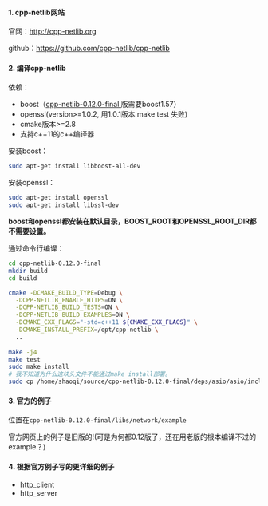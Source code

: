#### 1. cpp-netlib网站

官网：http://cpp-netlib.org

github：https://github.com/cpp-netlib/cpp-netlib

#### 2. 编译cpp-netlib

依赖：

 + boost（[cpp-netlib-0.12.0-final ](https://github.com/cpp-netlib/cpp-netlib/releases/tag/cpp-netlib-0.12.0-final)版需要boost1.57）
+ openssl(version>=1.0.2, 用1.0.1版本 make test 失败)
+ cmake版本>=2.8
+ 支持c++11的c++编译器



安装boost：

```bash
sudo apt-get install libboost-all-dev
```

安装openssl：

```bash
sudo apt-get install openssl
sudo apt-get install libssl-dev
```

**boost和openssl都安装在默认目录，BOOST_ROOT和OPENSSL_ROOT_DIR都不需要设置。**

通过命令行编译：

```bash
cd cpp-netlib-0.12.0-final
mkdir build
cd build

cmake -DCMAKE_BUILD_TYPE=Debug \
  -DCPP-NETLIB_ENABLE_HTTPS=ON \
  -DCPP-NETLIB_BUILD_TESTS=ON \
  -DCPP-NETLIB_BUILD_EXAMPLES=ON \
  -DCMAKE_CXX_FLAGS="-std=c++11 ${CMAKE_CXX_FLAGS}" \
  -DCMAKE_INSTALL_PREFIX=/opt/cpp-netlib \
  ..
  
make -j4
make test
sudo make install
# 我不知道为什么这块头文件不能通过make install部署。
sudo cp /home/shaoqi/source/cpp-netlib-0.12.0-final/deps/asio/asio/include/asio /opt/cpp-netlib/include -r
```


#### 3. 官方的例子

位置在`cpp-netlib-0.12.0-final/libs/network/example`

官方网页上的例子是旧版的!(可是为何都0.12版了，还在用老版的根本编译不过的example？)

#### 4. 根据官方例子写的更详细的例子

+ http_client
+ http_server

